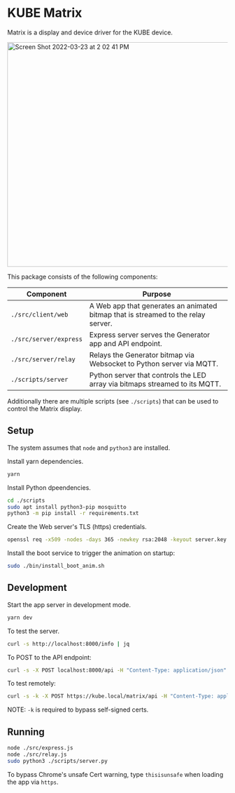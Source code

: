 # KUBE Matrix

Matrix is a display and device driver for the KUBE device.

<img width="512" alt="Screen Shot 2022-03-23 at 2 02 41 PM" src="https://user-images.githubusercontent.com/3523355/159766169-ce14473c-6910-41e1-a955-c6c9723eeec6.png">

This package consists of the following components:

| Component                | Purpose                                                                            |
|--------------------------|------------------------------------------------------------------------------------|
| `./src/client/web`       | A Web app that generates an animated bitmap that is streamed to the relay server.  |
| `./src/server/express`   | Express server serves the Generator app and API endpoint.                          |
| `./src/server/relay`     | Relays the Generator bitmap via Websocket to Python server via MQTT.               |
| `./scripts/server`       | Python server that controls the LED array via bitmaps streamed to its MQTT.        |

Additionally there are multiple scripts (see `./scripts`) that can be used to control the Matrix display.


## Setup

The system assumes that `node` and `python3` are installed.

Install yarn dependencies.

```bash
yarn 
```

Install Python dpeendencies.

```bash
cd ./scripts
sudo apt install python3-pip mosquitto
python3 -m pip install -r requirements.txt
```

Create the Web server's TLS (https) credentials.

```bash
openssl req -x509 -nodes -days 365 -newkey rsa:2048 -keyout server.key -out server.crt
```

Install the boot service to trigger the animation on startup:

```bash
sudo ./bin/install_boot_anim.sh
```

## Development

Start the app server in development mode.

```bash
yarn dev
```

To test the server.

```bash
curl -s http://localhost:8000/info | jq
```

To POST to the API endpoint:

```bash
curl -s -X POST localhost:8000/api -H "Content-Type: application/json" -d '{ "action": "ping" }'
```

To test remotely:

```bash
curl -s -k -X POST https://kube.local/matrix/api -H "Content-Type: application/json" -d '{ "action": "life" }'
```

NOTE: `-k` is required to bypass self-signed certs.


## Running

```bash
node ./src/express.js
node ./src/relay.js
sudo python3 ./scripts/server.py
```

To bypass Chrome's unsafe Cert warning, type `thisisunsafe` when loading the app via `https`.
